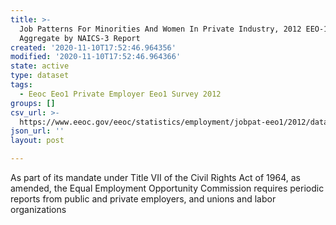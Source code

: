 ```yaml
---
title: >-
  Job Patterns For Minorities And Women In Private Industry, 2012 EEO-1 CBSA
  Aggregate by NAICS-3 Report
created: '2020-11-10T17:52:46.964356'
modified: '2020-11-10T17:52:46.964366'
state: active
type: dataset
tags:
  - Eeoc Eeo1 Private Employer Eeo1 Survey 2012
groups: []
csv_url: >-
  https://www.eeoc.gov/eeoc/statistics/employment/jobpat-eeo1/2012/datasets/year12_cbsa_nac3.txt
json_url: ''
layout: post

---
```

As part of its mandate under Title VII of the Civil Rights Act of 1964, as amended, the Equal Employment Opportunity Commission requires periodic reports from public and private employers, and unions and labor organizations 
